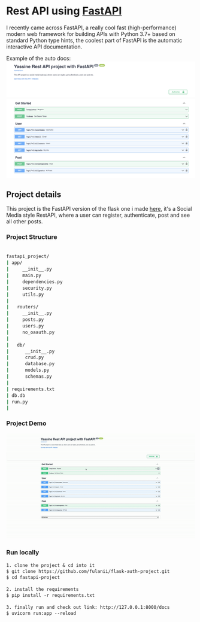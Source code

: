 

# Rest API using [FastAPI](https://fastapi.tiangolo.com/)

I recently came across FastAPI, a really cool fast (high-performance) modern  web framework for building APIs with Python 3.7+ based on standard Python type hints, the coolest part of FastAPI is the automatic interactive API documentation.

Example of the auto docs:
![Docs Example](images/docs.png)

## Project details
This project is the FastAPI version of the flask one i made [here](https://github.com/fulanii/rest-api-project), it's a Social Media style RestAPI, where a user can register, authenticate, post and see all other posts. 



### Project Structure
```bash

fastapi_project/
| app/
|     __init__.py
|     main.py
|     dependencies.py
|     security.py
|     utils.py
|
|   routers/
|     __init__.py
|     posts.py 
|     users.py 
|     no_oaauth.py
| 
|   db/ 
|      __init__.py
|      crud.py
|      database.py
|      models.py
|      schemas.py
| 
| requirements.txt
| db.db
| run.py
|
```

### Project Demo
![Demo](images/demo.gif)

### Run locally

```
1. clone the project & cd into it
$ git clone https://github.com/fulanii/flask-auth-project.git
$ cd fastapi-project

2. install the requirements
$ pip install -r requirements.txt

3. finally run and check out link: http://127.0.0.1:8000/docs
$ uvicorn run:app --reload
```